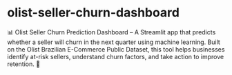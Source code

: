 # olist-seller-churn-dashboard
📊 Olist Seller Churn Prediction Dashboard – A Streamlit app that predicts whether a seller will churn in the next quarter using machine learning. Built on the Olist Brazilian E-Commerce Public Dataset, this tool helps businesses identify at-risk sellers, understand churn factors, and take action to improve retention. 🚀
